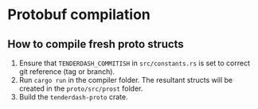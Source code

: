 # Protobuf compilation

## How to compile fresh proto structs

1. Ensure that  `TENDERDASH_COMMITISH` in `src/constants.rs` is set to correct git reference (tag or branch).
2. Run `cargo run` in the compiler folder. The resultant structs will be created in the `proto/src/prost` folder.
3. Build the `tenderdash-proto` crate.
